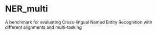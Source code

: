# NER_multi
A benchmark for evaluating Cross-lingual Named Entity Recognition with different alignments and multi-tasking
